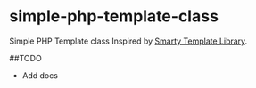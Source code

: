 # simple-php-template-class
Simple PHP Template class Inspired by [Smarty Template Library](https://github.com/smarty-php/smarty).

##TODO
* Add docs
